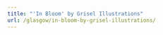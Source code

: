 ```yaml
---
title: "'In Bloom' by Grisel Illustrations"
url: /glasgow/in-bloom-by-grisel-illustrations/
---
```

